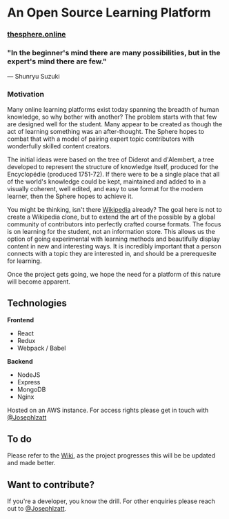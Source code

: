# An Open Source Learning Platform
### [thesphere.online](https://www.thesphere.online)



### "In the beginner's mind there are many possibilities, but in the expert's mind there are few." ###
― Shunryu Suzuki



### Motivation

Many online learning platforms exist today spanning the breadth of human knowledge, so why bother with another? The problem starts with that few are designed well for the student. Many appear to be created as though the act of learning something was an after-thought. The Sphere hopes to combat that with a model of pairing expert topic contributors with wonderfully skilled content creators. 


The initial ideas were based on the tree of Diderot and d'Alembert, a tree developed to represent the structure of knowledge itself, produced for the Encyclopédie (produced 1751-72). If there were to be a single place that all of the world's knowledge could be kept, maintained and added to in a visually coherent, well edited, and easy to use format for the modern learner, then the Sphere hopes to achieve it.


You might be thinking, isn't there [Wikipedia](https://www.wikipedia.org) already? The goal here is not to create a Wikipedia clone, but to extend the art of the possible by a global community of contributors into perfectly crafted course formats. The focus is on learning for the student, not an information store. This allows us the option of going experimental with learning methods and beautifully display content in new and interesting ways. It is incredibly important that a person connects with a topic they are interested in, and should be a prerequesite for learning.


Once the project gets going, we hope the need for a platform of this nature will become apparent.


## Technologies

**Frontend**
* React
* Redux
* Webpack / Babel

**Backend**
* NodeJS
* Express
* MongoDB
* Nginx

Hosted on an AWS instance. For access rights please get in touch with [@JosephIzatt](https://twitter.com/JosephIzatt)


## To do

Please refer to the [Wiki](https://github.com/teamsphere/Sphere/wiki), as the project progresses this will be be updated and made better.


## Want to contribute?

If you're a developer, you know the drill. For other enquiries please reach out to [@JosephIzatt](https://twitter.com/JosephIzatt).
